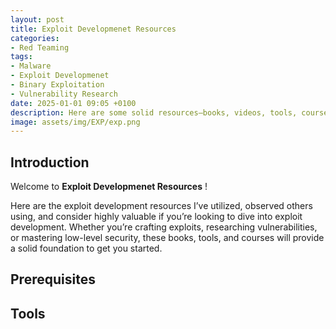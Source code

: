 ```yaml
---
layout: post
title: Exploit Developmenet Resources
categories:
- Red Teaming
tags:
- Malware
- Exploit Developmenet
- Binary Exploitation
- Vulnerability Research
date: 2025-01-01 09:05 +0100
description: Here are some solid resources—books, videos, tools, courses, and more—to help you master Exploit Developmenet.
image: assets/img/EXP/exp.png
---
```


## Introduction
Welcome to __Exploit Developmenet Resources__ !

Here are the exploit development resources I’ve utilized, observed others using, and consider highly valuable if you’re looking to dive into exploit development. Whether you’re crafting exploits, researching vulnerabilities, or mastering low-level security, these books, tools, and courses will provide a solid foundation to get you started.

## Prerequisites


## Tools
